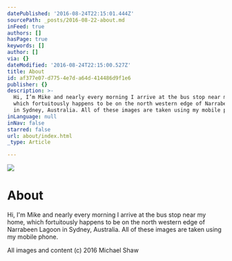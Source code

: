 ```yaml
---
datePublished: '2016-08-24T22:15:01.444Z'
sourcePath: _posts/2016-08-22-about.md
inFeed: true
authors: []
hasPage: true
keywords: []
author: []
via: {}
dateModified: '2016-08-24T22:15:00.527Z'
title: About
id: af377e07-d775-4e7d-a64d-414486d9f1e6
publisher: {}
description: >-
  Hi, I’m Mike and nearly every morning I arrive at the bus stop near my home,
  which fortuitously happens to be on the north western edge of Narrabeen Lagoon
  in Sydney, Australia. All of these images are taken using my mobile phone.
inLanguage: null
inNav: false
starred: false
url: about/index.html
_type: Article

---
```

![](https://the-grid-user-content.s3-us-west-2.amazonaws.com/03ee8eaf-10a2-4cf8-9f17-a6ed7f902d5b.jpg)

# About

Hi, I'm Mike and nearly every morning I arrive at the bus stop near my home, which fortuitously happens to be on the north western edge of Narrabeen Lagoon in Sydney, Australia. All of these images are taken using my mobile phone.

All images and content (c) 2016 Michael Shaw